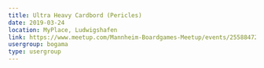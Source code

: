 ```yaml
---
title: Ultra Heavy Cardbord (Pericles)
date: 2019-03-24
location: MyPlace, Ludwigshafen
link: https://www.meetup.com/Mannheim-Boardgames-Meetup/events/255884722/
usergroup: bogama
type: usergroup
---
```


